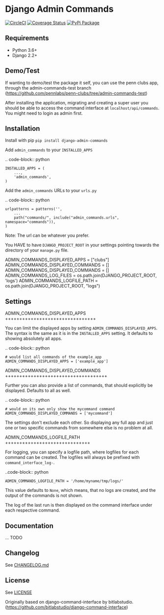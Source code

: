# Django Admin Commands

[![CircleCI](https://circleci.com/gh/pennlabs/django-admin-commands.svg?style=shield)](https://circleci.com/gh/pennlabs/django-admin-commands)
[![Coverage Status](https://codecov.io/gh/pennlabs/django-admin-commands/branch/master/graph/badge.svg)](https://codecov.io/gh/pennlabs/django-admin-commands)
[![PyPi Package](https://img.shields.io/pypi/v/django-admin-commands.svg)](https://pypi.org/project/django-admin-commands/)

## Requirements

* Python 3.6+
* Django 2.2+

## Demo/Test

If wanting to demo/test the package it self, you can use the penn clubs app, through the admin-commands-test branch (https://github.com/pennlabs/penn-clubs/tree/admin-commands-test)

After installing the application, migrating and creating a super user you should be able to access the command interface at ``localhost/api/commands``. You might need to login as admin first.

## Installation

Install with pip `pip install django-admin-commands`

Add ``admin_commands`` to your ``INSTALLED_APPS``

.. code-block:: python

    INSTALLED_APPS = (
        ...,
        'admin_commands',
    )

Add the ``admin_commands`` URLs to your ``urls.py``

.. code-block:: python

    urlpatterns = patterns('',
        ...
        path("commands/", include("admin_commands.urls", namespace="commands")),
    )

Note: The url can be whatever you prefer.

You HAVE to have `DJANGO_PROJECT_ROOT` in your settings pointing towards the
directory of your `manage.py` file.


ADMIN_COMMANDS_DISPLAYED_APPS = ["clubs"]
ADMIN_COMMANDS_DISPLAYED_COMMANDS = []	ADMIN_COMMANDS_DISPLAYED_COMMANDS = []
ADMIN_COMMANDS_LOG_FILES = os.path.join(DJANGO_PROJECT_ROOT, 'logs')	ADMIN_COMMANDS_LOGFILE_PATH = os.path.join(DJANGO_PROJECT_ROOT, "logs")

## Settings
ADMIN_COMMANDS_DISPLAYED_APPS
++++++++++++++++++++++++++++++++

You can limit the displayed apps by setting
``ADMIN_COMMANDS_DISPLAYED_APPS``. The syntax is the same as it is in the
``INSTALLED_APPS`` setting. It defaults to showing absolutely all apps.

.. code-block:: python

    # would list all commands of the example_app
    ADMIN_COMMANDS_DISPLAYED_APPS = ['example_app']

ADMIN_COMMANDS_DISPLAYED_COMMANDS
++++++++++++++++++++++++++++++++++++

Further you can also provide a list of commands, that should explicitly be
displayed. Defaults to all as well.

.. code-block:: python

    # would on its own only show the mycommand command
    ADMIN_COMMANDS_DISPLAYED_COMMANDS = ['mycommand']


The settings don't exclude each other. So displaying any full app and just one
or two specific commands from somewhere else is no problem at all.

ADMIN_COMMANDS_LOGFILE_PATH
++++++++++++++++++++++++++++++

For logging, you can specify a logfile path, where logfiles for each command
can be created. The logfiles will always be prefixed with
``command_interface_log-``.

..code-block:: python

    ADMIN_COMMANDS_LOGFILE_PATH = '/home/myname/tmp/logs/'

This value defaults to ``None``, which means, that no logs are created, and the output of the commands is not shown.

The log of the last run is then displayed on the command interface
under each respective command.


## Documentation

... TODO

## Changelog

See [CHANGELOG.md](https://github.com/pennlabs/django-admin-commands/blob/master/CHANGELOG.md)

## License

See [LICENSE](https://github.com/pennlabs/django-admin-commands/blob/master/LICENSE)

Originally based on django-command-interface by bitlabstudio. (https://github.com/bitlabstudio/django-command-interface)
